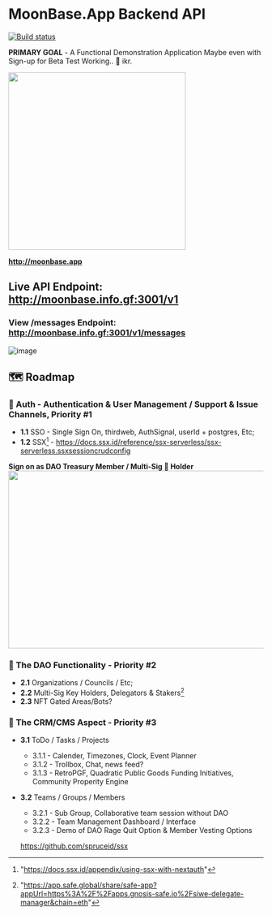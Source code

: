 # MoonBase.App Backend API

[![Build status](https://ci.appveyor.com/api/projects/status/h2uvmx9yft68k6b2?svg=true)](https://ci.appveyor.com/project/chidimo/express-api-template)

**PRIMARY GOAL** - A Functional Demonstration Application 
Maybe even with Sign-up for Beta Test Working.. 🤯 ikr.

<img src="https://user-images.githubusercontent.com/118377684/220564440-a1a19412-3d7f-4326-98ed-eb6fac9d07ae.png" width="350" height="350" />

**http://moonbase.app**


## Live API Endpoint: <http://moonbase.info.gf:3001/v1>
### View /messages Endpoint: <http://moonbase.info.gf:3001/v1/messages>
![image](https://user-images.githubusercontent.com/118377684/220571986-6f627057-a46b-43f1-aa4e-50149cf08f64.png)

## 🗺️ Roadmap 

### 👥 Auth - Authentication & User Management / Support & Issue Channels, **Priority #1**
  - **1.1** SSO - Single Sign On, thirdweb, AuthSignal, userId + postgres, Etc;
  - **1.2** SSX[^1] - https://docs.ssx.id/reference/ssx-serverless/ssx-serverless.ssxsessioncrudconfig
  
 **Sign on as DAO Treasury Member / Multi-Sig 🔑 Holder**
<img src="https://user-images.githubusercontent.com/118377684/220560015-195d0ca8-4861-42a1-8d86-f4fc77c1a8f2.png" width="650" height="350" />

### 💠 The DAO Functionality - **Priority #2**
  - **2.1** Organizations / Councils / Etc;
  - **2.2** Multi-Sig Key Holders, Delegators & Stakers[^2]
  - **2.3** NFT Gated Areas/Bots?

### 📑 The CRM/CMS Aspect - **Priority #3**
  
  - **3.1** ToDo / Tasks / Projects
    - 3.1.1 - Calender, Timezones, Clock, Event Planner
    - 3.1.2 - Trollbox, Chat, news feed?
    - 3.1.3 - RetroPGF, Quadratic Public Goods Funding Initiatives, Community Properity Engine
    
  - **3.2** Teams / Groups / Members 
    - 3.2.1 - Sub Group, Collaborative team session without DAO
    - 3.2.2 - Team Management Dashboard / Interface
    - 3.2.3 - Demo of DAO Rage Quit Option & Member Vesting Options
    
    
    https://github.com/spruceid/ssx
[^1]: "https://docs.ssx.id/appendix/using-ssx-with-nextauth"
[^2]: "https://app.safe.global/share/safe-app?appUrl=https%3A%2F%2Fapps.gnosis-safe.io%2Fsiwe-delegate-manager&chain=eth"
